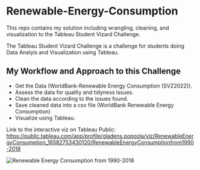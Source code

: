 # Renewable-Energy-Consumption
This repo contains my solution including wrangling, cleaning, and visualization to the Tableau Student Vizard Challenge.

The Tableau Student Vizard Challenge is a challenge for students doing Data Analyis and Visualization using Tableau.

## My Workflow and Approach to this Challenge
- Get the Data (WorldBank-Renewable Energy Consumption (SVZ2022)).
- Assess the data for quality and tidyness issues.
- Clean the data according to the issues found.
- Save cleaned data into a csv file (WorldBank Renewable Energy Consumption)
- Visualize using Tableau.

Link to the interactive viz on Tableau Public: https://public.tableau.com/app/profile/gladens.popoola/viz/RenewableEnergyConsumption_16582753430120/RenewableEnergyConsumptionfrom1990-2018

![Renewable Energy Consumption from 1990-2018](https://user-images.githubusercontent.com/64794688/180582843-5a9b9363-8a20-466f-b1d4-4dbb2a891f1e.png)
